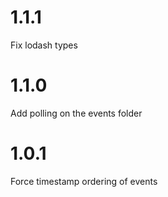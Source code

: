 # 1.1.1

Fix lodash types

# 1.1.0

Add polling on the events folder

# 1.0.1

Force timestamp ordering of events